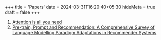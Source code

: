 +++
title = 'Papers'
date = 2024-03-31T16:20:40+05:30
hideMeta = true
draft = false
+++


1. [Attention is all you need](https://arxiv.org/pdf/1706.03762.pdf)
2. [Pre-train, Prompt and Recommendation: A Comprehensive Survey of Language Modelling Paradigm Adaptations in Recommender Systems](https://arxiv.org/pdf/2302.03735.pdf) 
